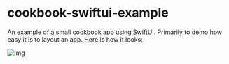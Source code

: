 # cookbook-swiftui-example

An example of a small cookbook app using SwiftUI. Primarily to demo how easy it is to layout an app.
Here is how it looks:

![img](https://nsa40.casimages.com/img/2020/03/20//200320124939321073.png)
